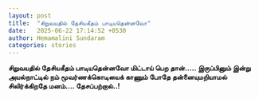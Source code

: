 ```yaml
---
layout: post
title:  "சிறுவயதில் தேசியகீதம் பாடியதென்னவோ"
date:   2025-06-22 17:14:52 +0530
author: Hemamalini Sundaram
categories: stories
---
```


**சிறுவயதில் தேசியகீதம் பாடியதென்னவோ மிட்டாய் பெற தான்\..... இருப்பினும் இன்று
அயல்நாட்டில் நம் மூவர்ணக்கொடியைக் காணும் போதே தன்னையுமறியாமல் சிலிர்க்கிறதே மனம்\....
தேசப்பற்றால்..!**
